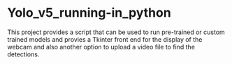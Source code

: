 # Yolo_v5_running-in_python
This project provides a script that can be used to run pre-trained or custom trained models and provies a Tkinter front end for the display of the webcam and also another option to upload a video file to find the detections.
